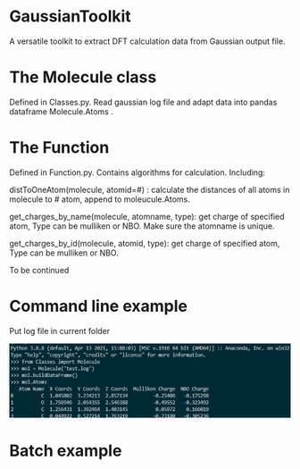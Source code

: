 # GaussianToolkit
A versatile toolkit to extract DFT calculation data from Gaussian output file. 

# The Molecule class
Defined in Classes.py. Read gaussian log file and adapt data into pandas dataframe Molecule.Atoms .

# The Function
Defined in Function.py. Contains algorithms for calculation. 
Including:

distToOneAtom(molecule, atomid=#) : calculate the distances of all atoms in molecule to # atom, append to moleucule.Atoms.

get_charges_by_name(molecule, atomname, type):
get charge of specified atom, Type can be mulliken or NBO. Make sure the atomname is unique.

get_charges_by_id(molecule, atomid, type):
get charge of specified atom, Type can be mulliken or NBO.




To be continued

# Command line example

Put log file in current folder

![image](https://github.com/wangmenghao/GaussianToolkit/blob/main/img/cmdexmple.png)

# Batch example

